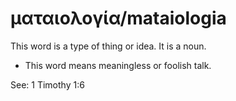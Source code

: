 # ματαιολογία/mataiologia 
This word is a type of thing or idea. It is a noun. 

* This word means meaningless or foolish talk.

See: 1 Timothy 1:6
